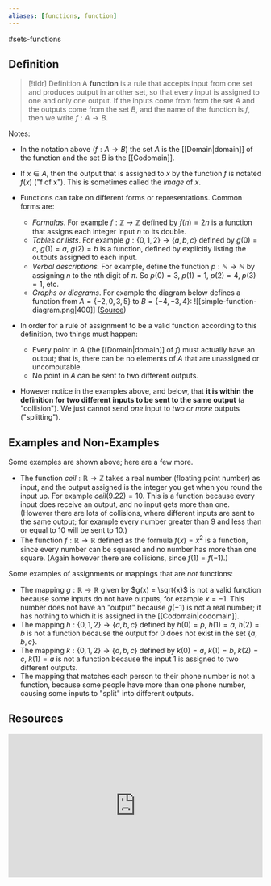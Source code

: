 ```yaml
---
aliases: [functions, function]
--- 
```


#sets-functions 

## Definition 

> [!tldr] Definition
> A **function** is a rule that accepts input from one set and produces output in another set, so that every input is assigned to one and only one output. If the inputs come from from the set $A$ and the outputs come from the set $B$, and the name of the function is $f$, then we write $f: A \rightarrow B$. 

Notes: 
- In the notation above ($f: A \rightarrow B$) the set $A$ is the [[Domain|domain]] of the function and the set $B$ is the [[Codomain]]. 
- If $x \in A$, then the output that is assigned to $x$ by the function $f$ is notated $f(x)$ ("f of x"). This is sometimes called the *image* of $x$.
- Functions can take on different forms or representations. Common forms are: 
	- *Formulas*. For example $f: \mathbb{Z} \rightarrow \mathbb{Z}$ defined by $f(n) = 2n$ is a function that assigns each integer input $n$ to its double. 
	- *Tables or lists*. For example $g: \{0,1,2\} \rightarrow \{a,b,c\}$ defined by $g(0) = c$, $g(1) = a$, $g(2) = b$ is a function, defined by explicitly listing the outputs assigned to each input. 
	- *Verbal descriptions.* For example, define the function $p: \mathbb{N} \rightarrow \mathbb{N}$ by assigning $n$ to the $n$th digit of $\pi$. So $p(0) = 3$, $p(1) = 1$, $p(2) = 4$, $p(3) = 1$, etc. 
	- *Graphs or diagrams*. For example the diagram below defines a function from $A = \{-2,0,3,5\}$ to $B = \{-4,-3,4\}$: 
![[simple-function-diagram.png|400]]
([Source](https://mathbooks.unl.edu/PreCalculus/Intro-to-Functions.html))

- In order for a rule of assignment to be a valid function according to this definition, two things must happen: 
	- Every point in $A$ (the [[Domain|domain]] of $f$) must actually have an output; that is, there can be no elements of $A$ that are unassigned or uncomputable. 
	- No point in $A$ can be sent to two different outputs. 
- However notice in the examples above, and below, that **it is within the definition for two different inputs to be sent to the same output** (a "collision"). We just cannot send *one* input to *two or more* outputs ("splitting").

## Examples and Non-Examples

Some examples are shown above; here are a few more. 

- The function $ceil: \mathbb{R} \rightarrow \mathbb{Z}$ takes a real number (floating point number) as input, and the output assigned is the integer you get when you round the input up. For example $ceil(9.22) = 10$. This is a function because every input does receive an output, and no input gets more than one. (However there are lots of collisions, where different inputs are sent to the same output; for example every number greater than 9 and less than or equal to 10 will be sent to 10.)
- The function $f: \mathbb{R} \rightarrow \mathbb{R}$ defined as the formula $f(x) = x^2$ is a function, since every number can be squared and no number has more than one square. (Again however there are collisions, since $f(1) = f(-1)$.)

Some examples of assignments or mappings that are *not* functions: 
- The mapping $g: \mathbb{R} \rightarrow \mathbb{R}$ given by $g(x) = \sqrt{x}$ is not a valid function because some inputs do not have outputs, for example $x=-1$. This number does not have an "output" because $g(-1)$ is not a real number; it has nothing to which it is assigned in the [[Codomain|codomain]]. 
- The mapping  $h: \{0,1,2\} \rightarrow \{a,b,c\}$ defined by $h(0) = p$, $h(1) = a$, $h(2) = b$ is not a function because the output for $0$ does not exist in the set $\{a,b,c\}$. 
- The mapping $k: \{0,1,2\} \rightarrow \{a,b,c\}$ defined by $k(0) = a$, $k(1) = b$, $k(2) = c$, $k(1) = a$ is not a function because the input $1$ is assigned to two different outputs. 
- The mapping that matches each person to their phone number is not a function, because some people have more than one phone number, causing some inputs to "split" into different outputs. 

## Resources 

<div style="padding:56.25% 0 0 0;position:relative;"><iframe src="https://player.vimeo.com/video/614432178?badge=0&amp;autopause=0&amp;player_id=0&amp;app_id=58479" frameborder="0" allow="autoplay; fullscreen; picture-in-picture" style="position:absolute;top:0;left:0;width:100%;height:100%;" title="Screencast 3.8: Functions"></iframe></div><script src="https://player.vimeo.com/api/player.js"></script>

